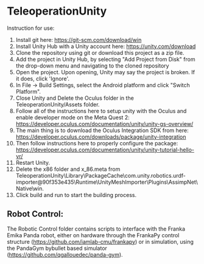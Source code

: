 # TeleoperationUnity
Instruction for use:
 1. Install git here: https://git-scm.com/download/win
 2. Install Unity Hub with a Unity account here: https://unity.com/download
 3. Clone the repository using git or download this project as a zip file.
 4. Add the project in Unity Hub, by selecting "Add Project from Disk" from the drop-down menu and navigating to the cloned repository
 5. Open the project. Upon opening, Unity may say the project is broken. If it does, click 'Ignore'.
 6. In File -> Build Settings, select the Android platform and click "Switch Platform".
 7. Close Unity and Delete the Oculus folder in the TeleoperationUnity/Assets folder.
 10. Follow all of the instructions here to setup unity with the Oculus and enable developer mode on the Meta Quest 2: https://developer.oculus.com/documentation/unity/unity-gs-overview/
 11. The main thing is to download the Oculus Integration SDK from here: https://developer.oculus.com/downloads/package/unity-integration
 12. Then follow instructions here to properly configure the package: https://developer.oculus.com/documentation/unity/unity-tutorial-hello-vr/
 13. Restart Unity.
 14. Delete the x86 folder and x_86.meta from TeleoperationUnity\Library\PackageCache\com.unity.robotics.urdf-importer@90f353e435\Runtime\UnityMeshImporter\Plugins\AssimpNet\Native\win.
 15. Click build and run to start the building process.

## Robot Control:
The Robotic Control folder contains scripts to interface with the Franka Emika Panda robot, either on hardware through the FrankaPy control structure (https://github.com/iamlab-cmu/frankapy) or in simulation, using the PandaGym bybullet based simulator (https://github.com/qgallouedec/panda-gym).

### 
